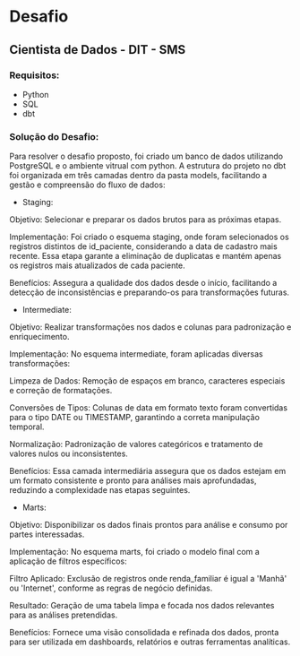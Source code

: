 # Desafio 

## Cientista de Dados - DIT - SMS


### Requisitos:

 - Python
 - SQL
 - dbt

### Solução do Desafio:

Para resolver o desafio proposto, foi criado um banco de dados utilizando PostgreSQL e o ambiente vitrual com python. A estrutura do projeto no dbt foi organizada em três camadas dentro da pasta models, facilitando a gestão e compreensão do fluxo de dados:

 - Staging:

Objetivo: Selecionar e preparar os dados brutos para as próximas etapas.

Implementação: Foi criado o esquema staging, onde foram selecionados os registros distintos de id_paciente, considerando a data de cadastro mais recente. Essa etapa garante a eliminação de duplicatas e mantém apenas os registros mais atualizados de cada paciente.

Benefícios: Assegura a qualidade dos dados desde o início, facilitando a detecção de inconsistências e preparando-os para transformações futuras.

 - Intermediate:

Objetivo: Realizar transformações nos dados e colunas para padronização e enriquecimento.

Implementação: No esquema intermediate, foram aplicadas diversas transformações:

Limpeza de Dados: Remoção de espaços em branco, caracteres especiais e correção de formatações.

Conversões de Tipos: Colunas de data em formato texto foram convertidas para o tipo DATE ou TIMESTAMP, garantindo a correta manipulação temporal.

Normalização: Padronização de valores categóricos e tratamento de valores nulos ou inconsistentes.

Benefícios: Essa camada intermediária assegura que os dados estejam em um formato consistente e pronto para análises mais aprofundadas, reduzindo a complexidade nas etapas seguintes.

 - Marts:

Objetivo: Disponibilizar os dados finais prontos para análise e consumo por partes interessadas.

Implementação: No esquema marts, foi criado o modelo final com a aplicação de filtros específicos:

Filtro Aplicado: Exclusão de registros onde renda_familiar é igual a 'Manhã' ou 'Internet', conforme as regras de negócio definidas.

Resultado: Geração de uma tabela limpa e focada nos dados relevantes para as análises pretendidas.

Benefícios: Fornece uma visão consolidada e refinada dos dados, pronta para ser utilizada em dashboards, relatórios e outras ferramentas analíticas.

